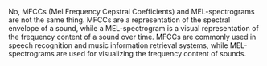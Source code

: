 No, MFCCs (Mel Frequency Cepstral Coefficients) and MEL-spectrograms are not the same thing. MFCCs are a representation of the spectral envelope of a sound, while a MEL-spectrogram is a visual representation of the frequency content of a sound over time. MFCCs are commonly used in speech recognition and music information retrieval systems, while MEL-spectrograms are used for visualizing the frequency content of sounds.